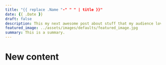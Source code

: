```yaml
---
title: "{{ replace .Name "-" " " | title }}"
date: {{ .Date }}
draft: false
description: This my next awesome post about stuff that my audience love to read!
featured_image: ../assets/images/defaults/featured_image.jpg
summary: This is a summary.
---
```


# New content
